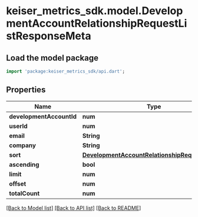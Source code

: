 # keiser_metrics_sdk.model.DevelopmentAccountRelationshipRequestListResponseMeta

## Load the model package
```dart
import 'package:keiser_metrics_sdk/api.dart';
```

## Properties
Name | Type | Description | Notes
------------ | ------------- | ------------- | -------------
**developmentAccountId** | **num** |  | [optional] 
**userId** | **num** |  | [optional] 
**email** | **String** |  | [optional] 
**company** | **String** |  | 
**sort** | [**DevelopmentAccountRelationshipRequestSorting**](DevelopmentAccountRelationshipRequestSorting.md) |  | 
**ascending** | **bool** |  | [optional] 
**limit** | **num** |  | [optional] 
**offset** | **num** |  | [optional] 
**totalCount** | **num** |  | [optional] 

[[Back to Model list]](../README.md#documentation-for-models) [[Back to API list]](../README.md#documentation-for-api-endpoints) [[Back to README]](../README.md)


